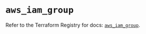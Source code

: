 # `aws_iam_group`

Refer to the Terraform Registry for docs: [`aws_iam_group`](https://registry.terraform.io/providers/hashicorp/aws/6.4.0/docs/resources/iam_group).
